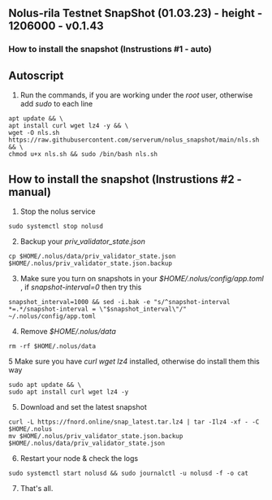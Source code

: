 ## Nolus-rila Testnet SnapShot (01.03.23) - height - 1206000 - v0.1.43
### How to install the snapshot (Instrustions #1 - auto)

## Autoscript

1. Run the commands,  if you are working under the *root* user, otherwise add *sudo* to each line
```
apt update && \
apt install curl wget lz4 -y && \
wget -O nls.sh https://raw.githubusercontent.com/serverum/nolus_snapshot/main/nls.sh && \
chmod u+x nls.sh && sudo /bin/bash nls.sh
```
## How to install the snapshot (Instrustions #2 - manual)

1. Stop the nolus service
```
sudo systemctl stop nolusd
```
2. Backup your *priv_validator_state.json* 
```
cp $HOME/.nolus/data/priv_validator_state.json $HOME/.nolus/priv_validator_state.json.backup
```
3. Make sure you turn on snapshots in your *$HOME/.nolus/config/app.toml* , if *snapshot-interval=0* then try this
```
snapshot_interval=1000 && sed -i.bak -e "s/^snapshot-interval *=.*/snapshot-interval = \"$snapshot_interval\"/" ~/.nolus/config/app.toml
```
4. Remove *$HOME/.nolus/data*
```
rm -rf $HOME/.nolus/data
```
5 Make sure you have *curl wget lz4* installed, otherwise do install them this way
```
sudo apt update && \
sudo apt install curl wget lz4 -y
```

5. Download and set the latest snapshot
```
curl -L https://fnord.online/snap_latest.tar.lz4 | tar -Ilz4 -xf - -C $HOME/.nolus
mv $HOME/.nolus/priv_validator_state.json.backup $HOME/.nolus/data/priv_validator_state.json
````
6. Restart your node & check the logs
```
sudo systemctl start nolusd && sudo journalctl -u nolusd -f -o cat
```
7. That's all.
